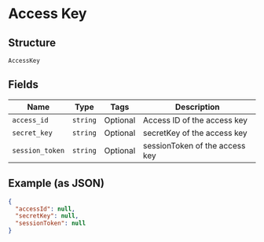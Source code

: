 
# Access Key

## Structure

`AccessKey`

## Fields

| Name | Type | Tags | Description |
|  --- | --- | --- | --- |
| `access_id` | `string` | Optional | Access ID of the access key |
| `secret_key` | `string` | Optional | secretKey of the access key |
| `session_token` | `string` | Optional | sessionToken of the access key |

## Example (as JSON)

```json
{
  "accessId": null,
  "secretKey": null,
  "sessionToken": null
}
```

